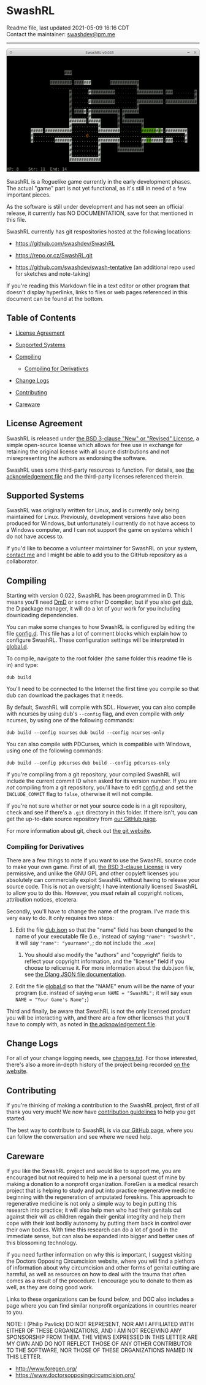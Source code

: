SwashRL
=======

Readme file, last updated 2021-05-09 16:16 CDT  
Contact the maintainer: <swashdev@pm.me>

---

![A typical game of SwashRL in progress](docs/images/screenshot.png)  

SwashRL is a Roguelike game currently in the early development phases.  The
actual "game" part is not yet functional, as it's still in need of a few
important pieces.

As the software is still under development and has not seen an official
release, it currently has NO DOCUMENTATION, save for that mentioned in this
file.

SwashRL currently has git respositories hosted at the following locations:

* <https://github.com/swashdev/SwashRL>

* <https://repo.or.cz/SwashRL.git>

* <https://github.com/swashdev/swash-tentative> (an additional repo used for
  sketches and note-taking)

If you're reading this Markdown file in a text editor or other program that
doesn't display hyperlinks, links to files or web pages referenced in this
document can be found at the bottom.

## Table of Contents

* [License Agreement](#license-agreement)

* [Supported Systems](#supported-systems)

* [Compiling](#compiling)

  * [Compiling for Derivatives](#compiling-for-derivatives)

* [Change Logs](#change-logs)

* [Contributing](#contributing)

* [Careware](#careware)

## License Agreement

SwashRL is released under [the BSD 3-clause "New" or "Revised"
License][LICENSE], a simple open-source license which allows for free use in
exchange for retaining the original license with all source distributions and
not misrepresenting the authors as endorsing the software.

SwashRL uses some third-party resources to function.  For details, see
[the acknowledgement file][3rdparty] and the third-party licenses referenced
therein.

## Supported Systems

SwashRL was originally written for Linux, and is currently only being
maintained for Linux.  Previously, development versions have also been
produced for Windows, but unfortunately I currently do not have access to a
Windows computer, and I can not support the game on systems which I do not
have access to.

If you'd like to become a volunteer maintainer for SwashRL on your system,
[contact me][contact] and I might be able to add you to the GitHub repository
as a collaborator.

## Compiling

Starting with version 0.022, SwashRL has been programmed in D.  This means
you'll need [DmD][DmD] or some other D compiler, but if you also get
[dub][dub], the D package manager, it will do a lot of your work for you
including downloading dependencies.

You can make some changes to how SwashRL is configured by editing the file
[config.d][config].  This file has a lot of comment blocks which explain how
to configure SwashRL.  These configuration settings will be interpreted in
[global.d][global].

To compile, navigate to the root folder (the same folder this readme file is
in) and type:

```dub build```

You'll need to be connected to the Internet the first time you compile so that
dub can download the packages that it needs.

By default, SwashRL will compile with SDL.  However, you can also compile
with ncurses by using dub's `--config` flag, and even compile with _only_
ncurses, by using one of the following commands:

```dub build --config ncurses```
```dub build --config ncurses-only```

You can also compile with PDCurses, which is compatible with Windows, using
one of the following commands:

```dub build --config pdcurses```
```dub build --config pdcurses-only```

If you're compiling from a git repository, your compiled SwashRL will include
the current commit ID when asked for its version number.  If you are _not_
compiling from a git repository, you'll have to edit [config.d][config] and
set the `INCLUDE_COMMIT` flag to `false`, otherwise it will not compile.

If you're not sure whether or not your source code is in a git repository,
check and see if there's a `.git` directory in this folder.  If there isn't,
you can get the up-to-date source repository from
[our GitHub page][github].

For more information about git, check out [the git website][git].

### Compiling for Derivatives

There are a few things to note if you want to use the SwashRL source code to
make your own game.  First of all, [the BSD 3-clause License][LICENSE] is very
permissive, and unlike the GNU GPL and other copyleft licenses you absolutely
can commercially exploit SwashRL without having to release your source code.
This is not an oversight; I have intentionally licensed SwashRL to allow you
to do this.  However, you _must_ retain all copyright notices, attribution
notices, etcetera.

Secondly, you'll have to change the name of the program.  I've made this very
easy to do.  It only requires two steps:

1. Edit the file [dub.json][json] so that the "name" field has been changed to
   the name of your executable file (i.e., instead of saying `"name":
   "swashrl",` it will say `"name": "yourname",`; do not include the `.exe`)

   1. You should also modify the "authors" and "copyright" fields to reflect
      your copyright information, and the "license" field if you choose to
      relicense it.  For more information about the dub.json file, see
      [the Dlang JSON file documentation][json documentation].

2. Edit the file [global.d][global] so that the "NAME" enum will be the
   name of your program (i.e. instead of saying `enum NAME = "SwashRL";` it
   will say `enum NAME = "Your Game's Name";`)

Third and finally, be aware that SwashRL is not the only licensed product you
will be interacting with, and there are a few other licenses that you'll have
to comply with, as noted in [the acknowledgement file][3rdparty].

## Change Logs

For all of your change logging needs, see [changes.txt][changelog].  For those
interested, there's also a more in-depth history of the project being recorded
[on the website][history].

## Contributing

If you're thinking of making a contribution to the SwashRL project, first of
all thank you very much!  We now have [contribution guidelines][contributing]
to help you get started.

The best way to contribute to SwashRL is via [our GitHub page][github], where
you can follow the conversation and see where we need help.

## Careware

If you like the SwashRL project and would like to support me, you are
encouraged but not required to help me in a personal quest of mine by making a
donation to a nonprofit organization.  ForeGen is a medical resarch project
that is helping to study and put into practice regenerative medicine beginning
with the regeneration of amputated foreskins.  This approach to regenerative
medicine is not only a simple way to begin putting this research into
practice; it will also help men who had their genitals cut against their will
as children regain their genital integrity and help them cope with their lost
bodily autonomy by putting them back in control over their own bodies.  With
time this research can do a lot of good in the immediate sense, but can also
be expanded into bigger and better uses of this blossoming technology.

If you need further information on why this is important, I suggest visiting
the Doctors Opposing Circumcision website, where you will find a plethora of
information about why circumcision and other forms of genital cutting are
harmful, as well as resources on how to deal with the trauma that often comes
as a result of the procedure.  I encourage you to donate to them as well, as
they are doing good work.

Links to these organizations can be found below, and DOC also includes a page
where you can find similar nonprofit organizations in countries nearer to you.

NOTE:  I (Philip Pavlick) DO NOT REPRESENT, NOR AM I AFFILIATED WITH EITHER OF
THESE ORGANIZATIONS, AND I AM NOT RECEIVING ANY SPONSORSHIP FROM THEM.  THE
VIEWS EXPRESSED IN THIS LETTER ARE MY OWN AND DO NOT REFLECT THOSE OF ANY
OTHER CONTRIBUTOR TO THE SOFTWARE, NOR THOSE OF THESE ORGANIZATIONS NAMED IN
THIS LETTER.

* <http://www.foregen.org/>
* <https://www.doctorsopposingcircumcision.org/>

[github]: https://github.com/swashdev/SwashRL
[LICENSE]: LICENSE.txt
[3rdparty]: 3rdparty.txt
[contact]: mailto:swashdev@pm.me
[contributing]: docs/CONTRIBUTING.md
[config]: src/config.d
[global]: src/global.d
[json]: dub.json
[changelog]: docs/changes.txt
[history]: https://swash.link/history/
[DmD]: https://dlang.org/download.html
[dub]: https://code.dlang.org/download
[git]: https://git-scm.com/
[json documentation]: https://code.dlang.org/package-format?lang=json
